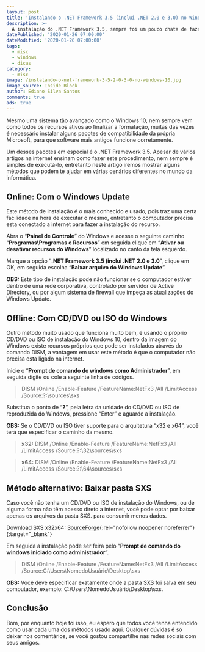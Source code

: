 ```yaml
---
layout: post
title: 'Instalando o .NET Framework 3.5 (inclui .NET 2.0 e 3.0) no Windows 10'
description: >-
  A instalação do .NET Framework 3.5, sempre foi um pouco chata de fazer nos sistema operacionais mais atuais, mas hoje você vai ficar por dentro de como fazer este procedimento de forma simples e clara.
datePublished: '2020-01-26 07:00:00'
dateModified: '2020-01-26 07:00:00'
tags:
  - misc
  - windows
  - dicas
category:
  - misc
image: /instalando-o-net-framework-3-5-2-0-3-0-no-windows-10.jpg
image_source: Inside Block
author: Ediano Silva Santos
comments: true
ads: true
---
```


Mesmo uma sistema tão avançado como o Windows 10, nem sempre vem como todos os recursos ativos ao finalizar a formatação, muitas das vezes é necessário instalar alguns pacotes de compatibilidade da própria Microsoft, para que software mais antigos funcione corretamente.

Um desses pacotes em especial é o .NET Framework 3.5. Apesar de vários artigos na internet ensinam como fazer este procedimento, nem sempre é simples de executá-lo, entretanto neste artigo iremos mostrar alguns métodos que podem te ajudar em várias cenários diferentes no mundo da informática.

## Online: Com o Windows Update
Este método de instalação é o mais conhecido e usado, pois traz uma certa facilidade na hora de executar o mesmo, entretanto o computador precisa esta conectado a internet para fazer a instalação do recurso.

Abra o “**Painel de Controle**” do Windows e acesse o seguinte caminho “**Programas\Programas e Recursos**” em seguida clique em “**Ativar ou desativar recursos do Windows**” localizado no canto da tela esquerdo.

Marque a opção “**.NET Framework 3.5 (inclui .NET 2.0 e 3.0**”, clique em OK, em seguida escolha “**Baixar arquivo do Windows Update**”.

**OBS:** Este tipo de instalação pode não funcionar se o computador estiver dentro de uma rede corporativa, controlado por servidor de Active Directory, ou por algum sistema de firewall que impeça as atualizações do Windows Update.

## Offline: Com CD/DVD ou ISO do Windows
Outro método muito usado que funciona muito bem, é usando o próprio CD/DVD ou ISO de instalação do Windows 10, dentro da imagem do Windows existe recursos próprios que pode ser instalados através do comando DISM, a vantagem em usar este método é que o computador não precisa esta ligado na internet.

Inicie o “**Prompt de comando do windows como Administrador**”, em seguida digite ou cole a seguinte linha de códigos.

> DISM /Online /Enable-Feature /FeatureName:NetFx3 /All /LimitAccess /Source:?:\sources\sxs 

Substitua o ponto de “**?**”, pela letra da unidade do CD/DVD ou ISO de reproduzida do Windows, pressione “Enter” e aguarde a instalação.

**OBS:** Se o CD/DVD ou ISO tiver suporte para o arquitetura “x32 e x64”, você terá que especificar o caminho da mesmo.

> **x32:** DISM /Online /Enable-Feature /FeatureName:NetFx3 /All /LimitAccess /Source:?:\32\sources\sxs

> **x64:** DISM /Online /Enable-Feature /FeatureName:NetFx3 /All /LimitAccess /Source:?:\64\sources\sxs

## Método alternativo: Baixar pasta SXS
Caso você não tenha um CD/DVD ou ISO de instalação do Windows, ou de alguma forma não têm acesso direto a internet, você pode optar por baixar apenas os arquivos da pasta SXS. para consumir menos dados.

Download SXS x32x64: [SourceForge](https://sourceforge.net/projects/insideblock/files/Windows/Windows%2010/NET%20Framework/sxs.NETFramework.2.0.3.0.3.5.win10.zip.zip/download){:rel="nofollow noopener noreferrer"}{:target="_blank"}

Em seguida a instalação pode ser feira pelo “**Prompt de comando do windows iniciado como administrador**”.

> DISM /Online /Enable-Feature /FeatureName:NetFx3 /All /LimitAccess /Source:C:\Users\NomedoUsuário\Desktop\sxs

**OBS:** Você deve especificar exatamente onde a pasta SXS foi salva em seu computador, exemplo: C:\Users\NomedoUsuário\Desktop\sxs.

## Conclusão
Bom, por enquanto hoje foi isso, eu espero que todos você tenha entendido como usar cada uma dos métodos usado aqui. Qualquer dúvidas é só deixar nos comentários, se você gostou compartilhe nas redes sociais com seus amigos.
